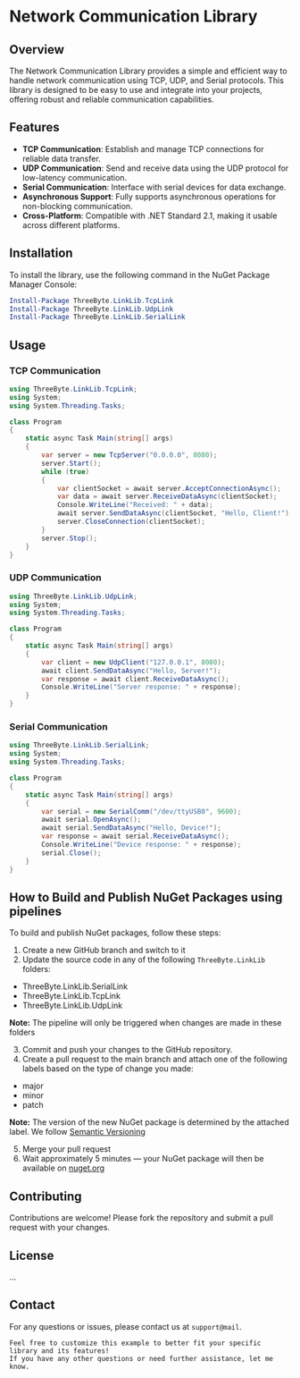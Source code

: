 # Network Communication Library

## Overview
The Network Communication Library provides a simple and efficient way to handle network communication using TCP, UDP, and Serial protocols. This library is designed to be easy to use and integrate into your projects, offering robust and reliable communication capabilities.

## Features
- **TCP Communication**: Establish and manage TCP connections for reliable data transfer.
- **UDP Communication**: Send and receive data using the UDP protocol for low-latency communication.
- **Serial Communication**: Interface with serial devices for data exchange.
- **Asynchronous Support**: Fully supports asynchronous operations for non-blocking communication.
- **Cross-Platform**: Compatible with .NET Standard 2.1, making it usable across different platforms.



## Installation
To install the library, use the following command in the NuGet Package Manager Console:
```powershell
Install-Package ThreeByte.LinkLib.TcpLink
Install-Package ThreeByte.LinkLib.UdpLink
Install-Package ThreeByte.LinkLib.SerialLink
```

## Usage

### TCP Communication
```csharp
using ThreeByte.LinkLib.TcpLink;
using System;
using System.Threading.Tasks;

class Program
{
    static async Task Main(string[] args)
    {
        var server = new TcpServer("0.0.0.0", 8080);
        server.Start();
        while (true)
        {
            var clientSocket = await server.AcceptConnectionAsync();
            var data = await server.ReceiveDataAsync(clientSocket);
            Console.WriteLine("Received: " + data);
            await server.SendDataAsync(clientSocket, "Hello, Client!");
            server.CloseConnection(clientSocket);
        }
        server.Stop();
    }
}
```

### UDP Communication
```csharp
using ThreeByte.LinkLib.UdpLink;
using System;
using System.Threading.Tasks;

class Program
{
    static async Task Main(string[] args)
    {
        var client = new UdpClient("127.0.0.1", 8080);
        await client.SendDataAsync("Hello, Server!");
        var response = await client.ReceiveDataAsync();
        Console.WriteLine("Server response: " + response);
    }
}
```

### Serial Communication
```csharp
using ThreeByte.LinkLib.SerialLink;
using System;
using System.Threading.Tasks;

class Program
{
    static async Task Main(string[] args)
    {
        var serial = new SerialComm("/dev/ttyUSB0", 9600);
        await serial.OpenAsync();
        await serial.SendDataAsync("Hello, Device!");
        var response = await serial.ReceiveDataAsync();
        Console.WriteLine("Device response: " + response);
        serial.Close();
    }
}
```

## How to Build and Publish NuGet Packages using pipelines

To build and publish NuGet packages, follow these steps:
1. Create a new GitHub branch and switch to it
2. Update the source code in any of the following `ThreeByte.LinkLib` folders:
- ThreeByte.LinkLib.SerialLink
- ThreeByte.LinkLib.TcpLink
- ThreeByte.LinkLib.UdpLink

**Note:** The pipeline will only be triggered when changes are made in these folders

3. Commit and push your changes to the GitHub repository.
4. Create a pull request to the main branch and attach one of the following labels based on the type of change you made:
- major
- minor
- patch

**Note:** The version of the new NuGet package is determined by the attached label. We follow [Semantic Versioning](https://semver.org/)

5. Merge your pull request
6. Wait approximately 5 minutes — your NuGet package will then be available on [nuget.org](https://www.nuget.org/profiles/olaaf)

## Contributing
Contributions are welcome! Please fork the repository and submit a pull request with your changes.

## License
...

## Contact
For any questions or issues, please contact us at `support@mail`.
```
Feel free to customize this example to better fit your specific library and its features!
If you have any other questions or need further assistance, let me know.
```
